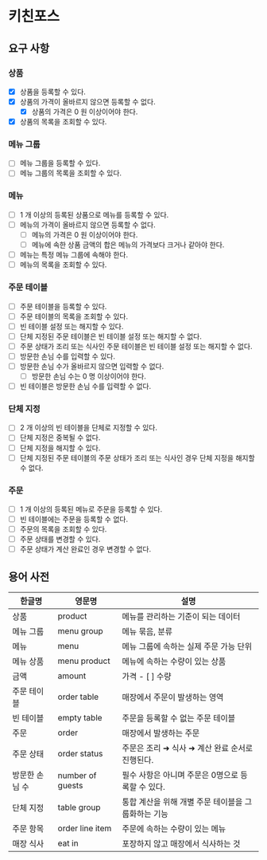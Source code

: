 # 키친포스

## 요구 사항

### 상품

 - [x] 상품을 등록할 수 있다.
 - [x] 상품의 가격이 올바르지 않으면 등록할 수 없다.
     - [x] 상품의 가격은 0 원 이상이어야 한다.
 - [x] 상품의 목록을 조회할 수 있다.

### 메뉴 그룹

 - [ ] 메뉴 그룹을 등록할 수 있다.
 - [ ] 메뉴 그룹의 목록을 조회할 수 있다.

### 메뉴

 - [ ] 1 개 이상의 등록된 상품으로 메뉴를 등록할 수 있다.
 - [ ] 메뉴의 가격이 올바르지 않으면 등록할 수 없다.
     - [ ] 메뉴의 가격은 0 원 이상이어야 한다.
     - [ ] 메뉴에 속한 상품 금액의 합은 메뉴의 가격보다 크거나 같아야 한다.
 - [ ] 메뉴는 특정 메뉴 그룹에 속해야 한다.
 - [ ] 메뉴의 목록을 조회할 수 있다.

### 주문 테이블

 - [ ] 주문 테이블을 등록할 수 있다.
 - [ ] 주문 테이블의 목록을 조회할 수 있다.
 - [ ] 빈 테이블 설정 또는 해지할 수 있다.
 - [ ] 단체 지정된 주문 테이블은 빈 테이블 설정 또는 해지할 수 없다.
 - [ ] 주문 상태가 조리 또는 식사인 주문 테이블은 빈 테이블 설정 또는 해지할 수 없다.
 - [ ] 방문한 손님 수를 입력할 수 있다.
 - [ ] 방문한 손님 수가 올바르지 않으면 입력할 수 없다.
     - [ ] 방문한 손님 수는 0 명 이상이어야 한다.
 - [ ] 빈 테이블은 방문한 손님 수를 입력할 수 없다.

### 단체 지정

 - [ ] 2 개 이상의 빈 테이블을 단체로 지정할 수 있다.
 - [ ] 단체 지정은 중복될 수 없다.
 - [ ] 단체 지정을 해지할 수 있다.
 - [ ] 단체 지정된 주문 테이블의 주문 상태가 조리 또는 식사인 경우 단체 지정을 해지할 수 없다.

### 주문

 - [ ] 1 개 이상의 등록된 메뉴로 주문을 등록할 수 있다.
 - [ ] 빈 테이블에는 주문을 등록할 수 없다.
 - [ ] 주문의 목록을 조회할 수 있다.
 - [ ] 주문 상태를 변경할 수 있다.
 - [ ] 주문 상태가 계산 완료인 경우 변경할 수 없다.

## 용어 사전

| 한글명 | 영문명 | 설명 |
| --- | --- | --- |
| 상품 | product | 메뉴를 관리하는 기준이 되는 데이터 |
| 메뉴 그룹 | menu group | 메뉴 묶음, 분류 |
| 메뉴 | menu | 메뉴 그룹에 속하는 실제 주문 가능 단위 |
| 메뉴 상품 | menu product | 메뉴에 속하는 수량이 있는 상품 |
| 금액 | amount | 가격  - [ ] 수량 |
| 주문 테이블 | order table | 매장에서 주문이 발생하는 영역 |
| 빈 테이블 | empty table | 주문을 등록할 수 없는 주문 테이블 |
| 주문 | order | 매장에서 발생하는 주문 |
| 주문 상태 | order status | 주문은 조리 ➜ 식사 ➜ 계산 완료 순서로 진행된다. |
| 방문한 손님 수 | number of guests | 필수 사항은 아니며 주문은 0명으로 등록할 수 있다. |
| 단체 지정 | table group | 통합 계산을 위해 개별 주문 테이블을 그룹화하는 기능 |
| 주문 항목 | order line item | 주문에 속하는 수량이 있는 메뉴 |
| 매장 식사 | eat in | 포장하지 않고 매장에서 식사하는 것 |
